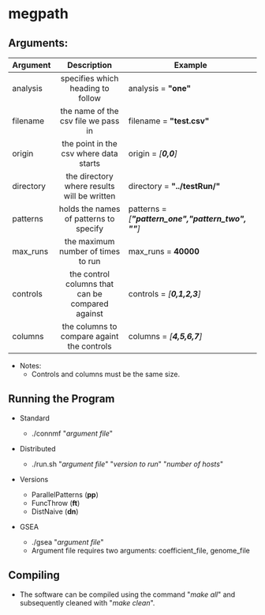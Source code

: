 # megpath

Arguments:
-------------------------------------------------------------

|Argument |Description				             |Example			                            |
|---------|:------------------------------------------------:|------------------------------------------------------|
|analysis | specifies which heading to follow                | analysis = **"one"**                                 |
|filename | the name of the csv file we pass in              | filename = **"test.csv"**                            |
|origin   | the point in the csv where data starts           | origin = *[**0,0**]*                                 |
|directory| the directory where results will be written      | directory = **"../testRun/"**                        |
|patterns | holds the names of patterns to specify           | patterns = *[**"pattern_one","pattern_two", ""**]*   |
|max_runs | the maximum number of times to run               | max_runs = **40000**                                 |
|controls | the control columns that can be compared against | controls = *[**0,1,2,3**]*                           |
|columns  | the columns to compare againt the controls       | columns = *[**4,5,6,7**]*                            |

- Notes:
  * Controls and columns must be the same size.

Running the Program
-------------------------------------------------------------
- Standard
	* ./connmf	"*argument file*"

- Distributed
	* ./run.sh	"*argument file*"	"*version to run*"	"*number of hosts*"
	
- Versions
	* ParallelPatterns	(**pp**)	
	* FuncThrow	(**ft**)
	* DistNaive	(**dn**)

- GSEA
	* ./gsea	"*argument file*"
	* Argument file requires two arguments:	coefficient_file, genome_file
	
Compiling
-------------------------------------------------------------
- The software can be compiled using the command "*make all*" and subsequently cleaned with "*make clean*".
